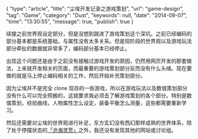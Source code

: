 {
    "type": "article",
    "title": "尘埃开发记录之游戏策划",
    "url": "game-design",
    "tag": "Game",
    "category": "Dust",
    "keywords": null,
    "date": "2014-09-07",
    "time": "13:30:55",
    "message": true,
    "publish": true
}

续接之前世界观设定部分，但是没想到跳进了游戏策划这个深坑。之前已经编码的部分基本都是系统基础，与属性没有太多关系。但是现阶段的世界观以及游戏玩法部分牵扯的数据就非常多了，编码部分基本已经停止。

出现这个问题还是由于之前没有接触过游戏开发的原因，仍然用网页开发的那套做法，上来就开发相关的页面，而最重要的游戏策划部分反而没有什么头绪。现在要做的就是马上停止编码相关的工作，然后开始补充策划部分。

因为尘埃并不是完全 clone 现存的一些游戏，所以在游戏玩法以及数值策划部分没有什么可以完全照搬的，这就要求我必须去了解游戏策划的各个部分。特别是数值策划，经验曲线，人物属性怎么设定，装备平衡怎么测量，这些都需要重新学习。

然后还需要对尘埃的世界观进行补足，东方玄幻没有西幻那样成熟的世界体系，除了处于停摆状态的[「沧海灵荒」](http://sj.163.com/)之外，我还没有发现其他的网站或讨论组。
